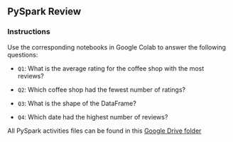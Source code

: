 ## PySpark Review

### Instructions

Use the corresponding notebooks in Google Colab to answer the following questions:

* `Q1`: What is the average rating for the coffee shop with the most reviews?

* `Q2`: Which coffee shop had the fewest number of ratings?

* `Q3`: What is the shape of the DataFrame?

* `Q4`: Which date had the highest number of reviews?

All PySpark activities files can be found in this [Google Drive folder](https://drive.google.com/drive/folders/1pID_jppPd8CLGBVa6ZVVuSOXiNjPnQBU?usp=sharing)